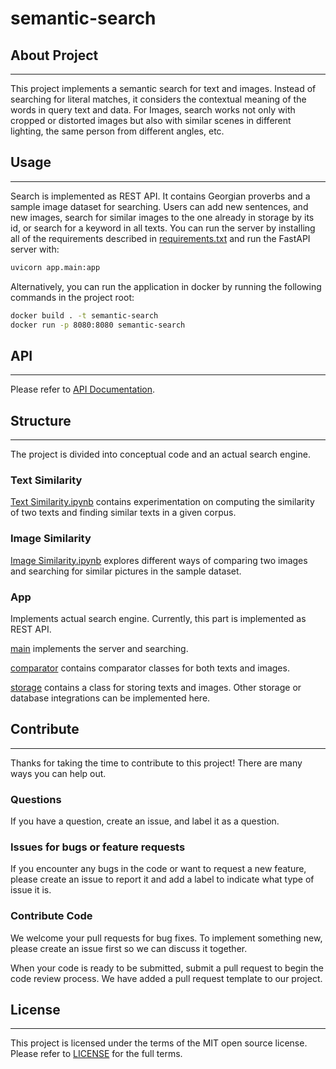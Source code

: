 # semantic-search

## About Project
---

This project implements a semantic search for text and images. Instead of searching for literal matches, it considers the contextual meaning of the words in query text and data. For Images, search works not only with cropped or distorted images but also with similar scenes in different lighting, the same person from different angles, etc.

## Usage
---

Search is implemented as REST API. It contains Georgian proverbs and a sample image dataset for searching. Users can add new sentences, and new images, search for similar images to the one already in storage by its id, or search for a keyword in all texts. You can run the server by installing all of the requirements described in [requirements.txt](https://github.com/Supernova-PulsarAIGeorgia/semantic-search/blob/main/requirements.txt) and run the FastAPI server with:
```sh
uvicorn app.main:app
```
Alternatively, you can run the application in docker by running the following commands in the project root:
```sh
docker build . -t semantic-search
docker run -p 8080:8080 semantic-search
```

## API
---
Please refer to [API Documentation](https://github.com/Supernova-PulsarAIGeorgia/semantic-search/blob/main/api_docs.md).

## Structure
---
The project is divided into conceptual code and an actual search engine.

### Text Similarity
[Text Similarity.ipynb](https://github.com/Supernova-PulsarAIGeorgia/semantic-search/blob/main/Text%20Similarity.ipynb) contains experimentation on computing the similarity of two texts and finding similar texts in a given corpus.

### Image Similarity
[Image Similarity.ipynb](https://github.com/Supernova-PulsarAIGeorgia/semantic-search/blob/main/Image%20Similarity.ipynb) explores different ways of comparing two images and searching for similar pictures in the sample dataset.

### App
Implements actual search engine. Currently, this part is implemented as REST API.

[main](https://github.com/Supernova-PulsarAIGeorgia/semantic-search/blob/main/app/main.py) implements the server and searching.

[comparator](https://github.com/Supernova-PulsarAIGeorgia/semantic-search/blob/main/app/comparator.py) contains comparator classes for both texts and images.

[storage](https://github.com/Supernova-PulsarAIGeorgia/semantic-search/blob/main/app/storage.py) contains a class for storing texts and images. Other storage or database integrations can be implemented here.

## Contribute
---
Thanks for taking the time to contribute to this project! There are many ways you can help out.

### Questions
If you have a question, create an issue, and label it as a question.

### Issues for bugs or feature requests
If you encounter any bugs in the code or want to request a new feature, please create an issue to report it and add a label to indicate what type of issue it is.

### Contribute Code
We welcome your pull requests for bug fixes. To implement something new, please create an issue first so we can discuss it together.

When your code is ready to be submitted, submit a pull request to begin the code review process. We have added a pull request template to our project.


## License
---
This project is licensed under the terms of the MIT open source license. Please refer to [LICENSE](https://github.com/Supernova-PulsarAIGeorgia/semantic-search/blob/main/LICENSE) for the full terms.
